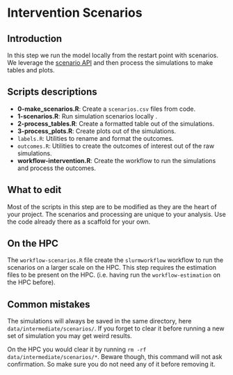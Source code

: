 # Intervention Scenarios

## Introduction

In this step we run the model locally from the restart point with scenarios. We
leverage the [scenario API](https://cran.r-project.org/web/packages/EpiModel/vignettes/model-parameters.html)
and then process the simulations to make tables and plots.

## Scripts descriptions


- **0-make_scenarios.R**: Create a `scenarios.csv` files from code.
- **1-scenarios.R**: Run simulation scenarios locally .
- **2-process_tables.R**: Create a formatted table out of the simulations.
- **3-process_plots.R**: Create plots out of the simulations.
- `labels.R`: Utilities to rename and format the outcomes.
- `outcomes.R`: Utilities to create the outcomes of interest out of the raw
simulations.
- **workflow-intervention.R**: Create the workflow to run the simulations and
process the outcomes.

## What to edit

Most of the scripts in this step are to be modified as they are the heart of
your project. The scenarios and processing are unique to your analysis. Use the
code already there as a scaffold for your own.

## On the HPC

The `workflow-scenarios.R` file create the `slurmworkflow` workflow to run the scenarios on a larger scale on the HPC. This step requires the estimation files to be present on the HPC. (i.e. having run the `workflow-estimation` on the HPC before).

## Common mistakes

The simulations will always be saved in the same directory, here
`data/intermediate/scenarios/`. If you forget to clear it before running a new
set of simulation you may get weird results.

On the HPC you would clear it by running `rm -rf data/intermediate/scenarios/*`.
Beware though, this command will not ask confirmation. So make sure you do not
need any of it before removing it.
